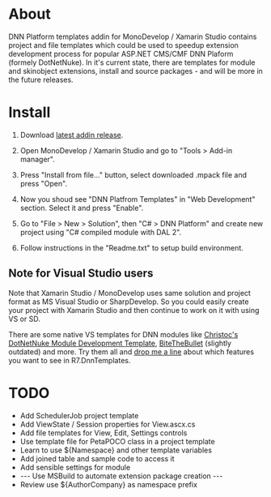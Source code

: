 # About

DNN Platform templates addin for MonoDevelop / Xamarin Studio contains project and file templates
which could be used to speedup extension development process for popular ASP.NET CMS/CMF DNN Plaform (formely DotNetNuke). 
In it's current state, there are templates for module and skinobject extensions, install and source packages - 
and will be more in the future releases.

# Install

1. Download [latest addin release](https://github.com/roman-yagodin/R7.DnnTemplates/releases).

2. Open MonoDevelop / Xamarin Studio and go to "Tools &gt; Add-in manager".

4. Press "Install from file..." button, select downloaded .mpack file and press "Open".

3. Now you shoud see "DNN Platfrom Templates" in "Web Development" section. 
Select it and press "Enable".

4. Go to "File &gt; New &gt; Solution", then "C# &gt; DNN Platform" 
and create new project using "C# compiled module with DAL 2".

5. Follow instructions in the "Readme.txt" to setup build environment.

## Note for Visual Studio users

Note that Xamarin Studio / MonoDevelop uses same solution and project format as MS Visual Studio or SharpDevelop. 
So you could easily create your project with Xamarin Studio and then continue to work on it with using VS or SD.

There are some native VS templates for DNN modules like [Christoc's DotNetNuke Module Development Template](http://christoctemplate.codeplex.com/),
[BiteTheBullet](http://www.bitethebullet.co.uk/VS2010DNNTemplate.aspx) (slightly outdated) and more. 
Try them all and [drop me a line](https://github.com/roman-yagodin/R7.DnnTemplates/issues) about which features you want to see in R7.DnnTemplates.

# TODO

- Add SchedulerJob project template
- Add ViewState / Session properties for View.ascx.cs
- Add file templates for View, Edit, Settings controls
- Use template file for PetaPOCO class in a project template
- Learn to use ${Namespace} and other template variables
- Add joined table and sample code to access it
- Add sensible settings for module
- --- Use MSBuild to automate extension package creation ---
- Review use ${AuthorCompany} as namespace prefix
